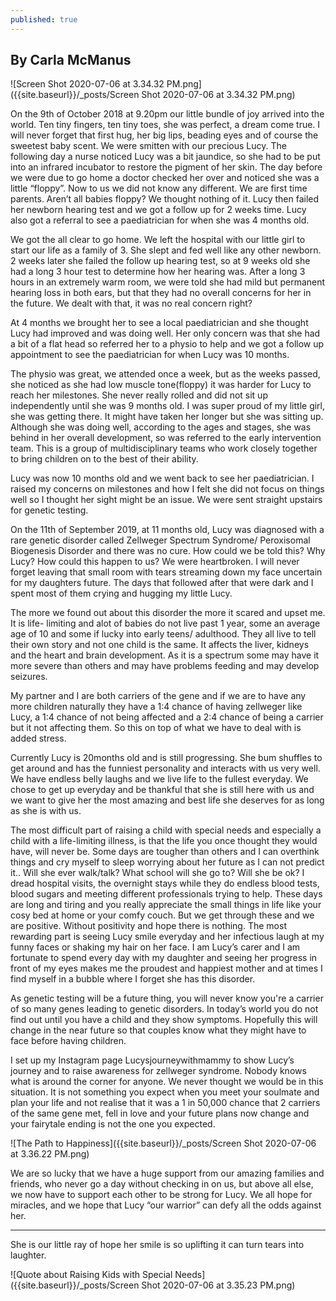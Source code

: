 ```yaml
---
published: true
---
```

## By Carla McManus

![Screen Shot 2020-07-06 at 3.34.32 PM.png]({{site.baseurl}}/_posts/Screen Shot 2020-07-06 at 3.34.32 PM.png)

On the 9th of October 2018 at 9.20pm our little bundle of joy arrived into the world. Ten tiny fingers, ten tiny toes, she was perfect, a dream come true. I will never forget that first hug, her big lips, beading eyes and of course the sweetest baby scent. We were smitten with our precious Lucy. The following day a nurse noticed Lucy was a bit jaundice, so she had to be put into an infrared incubator to restore the pigment of her skin. The day before we were due to go home a doctor checked her over and noticed she was a little “floppy”. Now to us we did not know any different. We are first time parents. Aren’t all babies floppy? We thought nothing of it. Lucy then failed her newborn hearing test and we got a follow up for 2 weeks time. Lucy also got a referral to see a paediatrician for when she was 4 months old.

We got the all clear to go home. We left the hospital with our little girl to start our life as a family of 3. She slept and fed well like any other newborn. 2 weeks later she failed the follow up hearing test, so at 9 weeks old she had a long 3 hour test to determine how her hearing was. After a long 3 hours in an extremely warm room, we were told she had mild but permanent hearing loss in both ears, but that they had no overall concerns for her in the future.
We dealt with that, it was no real concern right?

At 4 months we brought her to see a local paediatrician and she thought Lucy had improved and was doing well. Her only concern was that she had a bit of a flat head so referred her to a physio to help and we got a follow up appointment to see the paediatrician for when Lucy was 10 months.

The physio was great, we attended once a week, but as the weeks passed, she noticed as she had low muscle tone(floppy) it was harder for Lucy to reach her milestones. She never really rolled and did not sit up independently until she was 9 months old. I was super proud of my little girl, she was getting there. It might have taken her longer but she was sitting up. Although she was doing well, according to the ages and stages, she was behind in her overall development, so was referred to the early intervention team. This is a group of multidisciplinary teams who work closely together to bring children on to the best of their ability.

Lucy was now 10 months old and we went back to see her paediatrician. I raised my concerns on milestones and how I felt she did not focus on things well so I thought her sight might be an issue. We were sent straight upstairs for genetic testing.

On the 11th of September 2019, at 11 months old, Lucy was diagnosed with a rare genetic disorder called Zellweger Spectrum Syndrome/ Peroxisomal Biogenesis Disorder and there was no cure. How could we be told this? Why Lucy? How could this happen to us?
We were heartbroken. I will never forget leaving that small room with tears streaming down my face uncertain for my daughters future.
The days that followed after that were dark and I spent most of them crying and hugging my little Lucy.

The more we found out about this disorder the more it scared and upset me. It is life- limiting and alot of babies do not live past 1 year, some an average age of 10 and some if lucky into early teens/ adulthood. They all live to tell their own story and not one child is the same. It affects the liver, kidneys and the heart and brain development. As it is a spectrum some may have it more severe than others and may have problems feeding and may develop seizures.

My partner and I are both carriers of the gene and if we are to have any more children naturally they have a 1:4 chance of having zellweger like Lucy, a 1:4 chance of not being affected and a 2:4 chance of being a carrier but it not affecting them. So this on top of what we have to deal with is added stress.

Currently Lucy is 20months old and is still progressing. She bum shuffles to get around and has the funniest personality and interacts with us very well. We have endless belly laughs and we live life to the fullest everyday. We chose to get up everyday and be thankful that she is still here with us and we want to give her the most amazing and best life she deserves for as long as she is with us.

The most difficult part of raising a child with special needs and especially a child with a life-limiting illness, is that the life you once thought they would have, will never be. Some days are tougher than others and I can overthink things and cry myself to sleep worrying about her future as I can not predict it.. Will she ever walk/talk? What school will she go to? Will she be ok? I dread hospital visits, the overnight stays while they do endless blood tests, blood sugars and meeting different professionals trying to help. These days are long and tiring and you really appreciate the small things in life like your cosy bed at home or your comfy couch. But we get through these and we are positive. Without positivity and hope there is nothing. The most rewarding part is seeing Lucy smile everyday and her infectious laugh at my funny faces or shaking my hair on her face. I am Lucy’s carer and I am fortunate to spend every day with my daughter and seeing her progress in front of my eyes makes me the proudest and happiest mother and at times I find myself in a bubble where I forget she has this disorder.

As genetic testing will be a future thing, you will never know you're a carrier of so many genes leading to genetic disorders. In today’s world you do not find out until you have a child and they show symptoms. Hopefully this will change in the near future so that couples know what they might have to face before having children.

I set up my Instagram page Lucysjourneywithmammy to show Lucy’s journey and to raise awareness for zellweger syndrome. Nobody knows what is around the corner for anyone. We never thought we would be in this situation. It is not something you expect when you meet
your soulmate and plan your life and not realise that it was a 1 in 50,000 chance that 2 carriers of the same gene met, fell in love and your future plans now change and your fairytale ending is not the one you expected.

![The Path to Happiness]({{site.baseurl}}/_posts/Screen Shot 2020-07-06 at 3.36.22 PM.png)


We are so lucky that we have a huge support from our amazing families and friends, who never go a day without checking in on us, but above all else, we now have to support each other to be strong for Lucy. We all hope for miracles, and we hope that Lucy “our warrior” can defy all the odds against her.

****
She is our little ray of hope her smile is so uplifting it can turn tears into laughter.

![Quote about Raising Kids with Special Needs]({{site.baseurl}}/_posts/Screen Shot 2020-07-06 at 3.35.23 PM.png)
